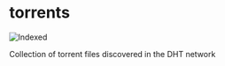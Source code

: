 torrents 
========
![Indexed](https://img.shields.io/badge/indexed-203243-blue)

Collection of torrent files discovered in the DHT network
